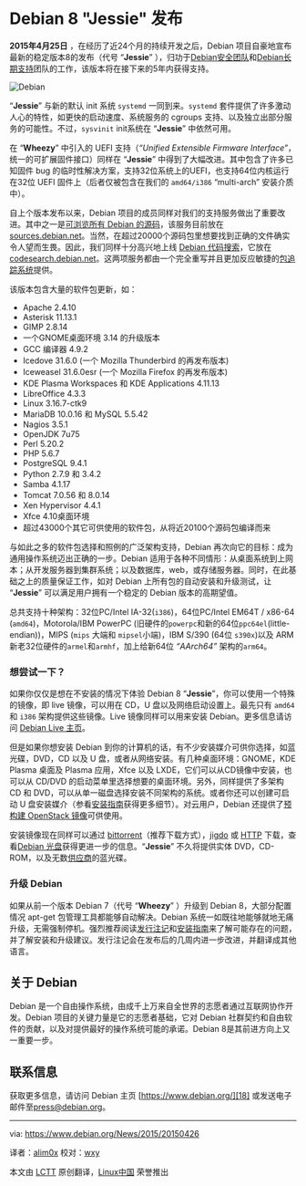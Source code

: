 Debian 8 "Jessie" 发布
=====================================================

**2015年4月25日** ，在经历了近24个月的持续开发之后，Debian 项目自豪地宣布最新的稳定版本8的发布（代号 “**Jessie**” ），归功于[Debian安全团队][1]和[Debian长期支持][2]团队的工作，该版本将在接下来的5年内获得支持。

![Debian](http://i1-news.softpedia-static.com/images/news2/Debian-GNU-Linux-8-Jessie-Has-Been-Officially-Released-Download-Now-479331-2.jpg)

“**Jessie**” 与新的默认 init 系统 `systemd` 一同到来。`systemd` 套件提供了许多激动人心的特性，如更快的启动速度、系统服务的 cgroups 支持、以及独立出部分服务的可能性。不过，`sysvinit` init系统在 “**Jessie**” 中依然可用。

在 “**Wheezy**” 中引入的 UEFI 支持（*“Unified Extensible Firmware Interface”*，统一的可扩展固件接口）同样在 “**Jessie**” 中得到了大幅改进。其中包含了许多已知固件 bug 的临时性解决方案，支持32位系统上的UEFI，也支持64位内核运行在32位 UEFI 固件上（后者仅被包含在我们的 `amd64/i386` “multi-arch” 安装介质中）。

自上个版本发布以来，Debian 项目的成员同样对我们的支持服务做出了重要改进。其中之一是[可浏览所有 Debian 的源码][3]，该服务目前放在 [sources.debian.net][4]。当然，在超过20000个源码包里想要找到正确的文件确实令人望而生畏。因此，我们同样十分高兴地上线 [Debian 代码搜索][5]，它放在 [codesearch.debian.net][6]。这两项服务都由一个完全重写并且更加反应敏捷的[包追踪系统][7]提供。

该版本包含大量的软件包更新，如：

* Apache 2.4.10
* Asterisk 11.13.1
* GIMP 2.8.14
* 一个GNOME桌面环境 3.14 的升级版本
* GCC 编译器 4.9.2
* Icedove 31.6.0 (一个 Mozilla Thunderbird 的再发布版本)
* Iceweasel 31.6.0esr (一个 Mozilla Firefox 的再发布版本)
* KDE Plasma Workspaces 和 KDE Applications 4.11.13
* LibreOffice 4.3.3
* Linux 3.16.7-ctk9
* MariaDB 10.0.16 和 MySQL 5.5.42
* Nagios 3.5.1
* OpenJDK 7u75
* Perl 5.20.2
* PHP 5.6.7
* PostgreSQL 9.4.1
* Python 2.7.9 和 3.4.2
* Samba 4.1.17
* Tomcat 7.0.56 和 8.0.14
* Xen Hypervisor 4.4.1
* Xfce 4.10桌面环境
* 超过43000个其它可供使用的软件包，从将近20100个源码包编译而来

与如此之多的软件包选择和照例的广泛架构支持，Debian 再次向它的目标：成为通用操作系统迈出正确的一步。Debian 适用于各种不同情形：从桌面系统到上网本；从开发服务器到集群系统；以及数据库，web，或存储服务器。同时，在此基础之上的质量保证工作，如对 Debian 上所有包的自动安装和升级测试，让 “**Jessie**” 可以满足用户拥有一个稳定的 Debian 版本的高期望值。

总共支持十种架构：32位PC/Intel IA-32(`i386`)，64位PC/Intel EM64T / x86-64 (`amd64`)，Motorola/IBM PowerPC (旧硬件的`powerpc`和新的64位`ppc64el`(little-endian))，MIPS (`mips` 大端和 `mipsel`小端)，IBM S/390 (64位 `s390x`)以及 ARM 新老32位硬件的`armel`和`armhf`，加上给新64位 *“AArch64”* 架构的`arm64`。

### 想尝试一下？ ###

如果你仅仅是想在不安装的情况下体验 Debian 8 “**Jessie**”，你可以使用一个特殊的镜像，即 live 镜像，可以用在 CD，U 盘以及网络启动设置上。最先只有 `amd64` 和 `i386` 架构提供这些镜像。Live 镜像同样可以用来安装 Debian。更多信息请访问 [Debian Live 主页][8]。

但是如果你想安装 Debian 到你的计算机的话，有不少安装媒介可供你选择，如蓝光碟，DVD，CD 以及 U 盘，或者从网络安装。有几种桌面环境：GNOME，KDE Plasma 桌面及 Plasma 应用，Xfce 以及 LXDE，它们可以从CD镜像中安装，也可以从 CD/DVD 的启动菜单里选择想要的桌面环境。另外，同样提供了多架构 CD 和 DVD，可以从单一磁盘选择安装不同架构的系统。或者你还可以创建可启动 U 盘安装媒介（参看[安装指南][9]获得更多细节）。对云用户，Debian 还提供了[预构建 OpenStack 镜像][10]可供使用。

安装镜像现在同样可以通过 [bittorrent][11]（推荐下载方式），[jigdo][12] 或 [HTTP][13] 下载，查看[Debian 光盘][14]获得更进一步的信息。“**Jessie**” 不久将提供实体 DVD，CD-ROM，以及无数[供应商][15]的蓝光碟。

### 升级 Debian ###

如果从前一个版本 Debian 7（代号 “**Wheezy**” ）升级到 Debian 8，大部分配置情况 apt-get 包管理工具都能够自动解决。Debian 系统一如既往地能够就地无痛升级，无需强制停机。强烈推荐阅读[发行注记][16]和[安装指南][17]来了解可能存在的问题，并了解安装和升级建议。发行注记会在发布后的几周内进一步改进，并翻译成其他语言。

## 关于 Debian ##

Debian 是一个自由操作系统，由成千上万来自全世界的志愿者通过互联网协作开发。Debian 项目的关键力量是它的志愿者基础，它对 Debian 社群契约和自由软件的贡献，以及对提供最好的操作系统可能的承诺。Debian 8是其前进方向上又一重要一步。

## 联系信息 ##

获取更多信息，请访问 Debian 主页 [https://www.debian.org/][18] 或发送电子邮件至<press@debian.org>。

--------------------------------------------------------------------------------

via: https://www.debian.org/News/2015/20150426

译者：[alim0x](https://github.com/alim0x) 校对：[wxy](https://github.com/wxy)

本文由 [LCTT](https://github.com/LCTT/TranslateProject) 原创翻译，[Linux中国](http://linux.cn/) 荣誉推出

[1]:http://security-team.debian.org/
[2]:https://wiki.debian.org/LTS
[3]:https://www.debian.org/News/weekly/2013/14/#sources
[4]:https://sources.debian.net/
[5]:https://www.debian.org/News/weekly/2014/17/#DCS
[6]:https://codesearch.debian.net/
[7]:https://tracker.debian.org/
[8]:http://live.debian.net/
[9]:https://www.debian.org/releases/jessie/installmanual
[10]:http://cdimage.debian.org/cdimage/openstack/current/
[11]:https://www.debian.org/CD/torrent-cd/
[12]:https://www.debian.org/CD/jigdo-cd/#which
[13]:https://www.debian.org/CD/http-ftp/
[14]:https://www.debian.org/CD/
[15]:https://www.debian.org/CD/vendors
[16]:https://www.debian.org/releases/jessie/releasenotes
[17]:https://www.debian.org/releases/jessie/installmanual
[18]:https://www.debian.org/
